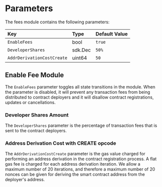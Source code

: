 <!--
order: 7
-->

# Parameters

The fees module contains the following parameters:

| Key                        | Type          | Default Value                 |
| :------------------------- | :------------ | :---------------------------- |
| `EnableFees`               | bool          | `true`                        |
| `DeveloperShares`          | sdk.Dec       | `50%`                         |
| `AddrDerivationCostCreate` | uint64        | `50`                          |

## Enable Fee Module

The `EnableFees` parameter toggles all state transitions in the module. When the parameter is disabled, it will prevent any transaction fees from being distributed to contract deployers and it will disallow contract registrations, updates or cancellations.

### Developer Shares Amount

The `DeveloperShares` parameter is the percentage of transaction fees that is sent to the contract deployers.

### Address Derivation Cost with CREATE opcode

The `AddrDerivationCostCreate` parameter is the gas value charged for performing an address derivation in the contract registration process. A flat gas fee is charged for each address derivation iteration. We allow a maximum number of 20 iterations, and therefore a maximum number of 20 nonces can be given for deriving the smart contract address from the deployer's address.
